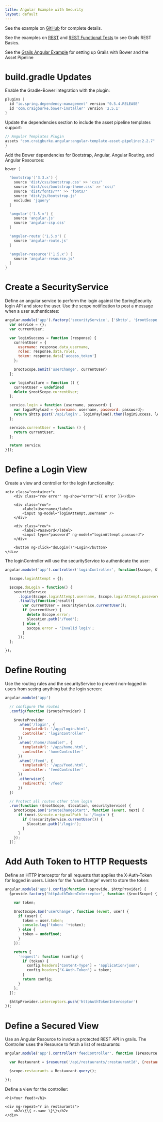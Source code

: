 ```yaml
---
title: Angular Example with Security
layout: default
---
```


See the example on [GitHub](https://github.com/mikecalvo/grails3-angular-with-security) for complete details.

See the examples on [REST](../rest) and [REST Functional Tests](../rest_functional_tests) to see Grails REST Basics.

See the [Grails Angular Example](../grails_angular) for setting up Grails with Bower and the Asset Pipeline

# build.gradle Updates

Enable the Gradle-Bower integration with the plugin:

``` groovy
plugins {
  id "io.spring.dependency-management" version "0.5.4.RELEASE"
  id 'com.craigburke.bower-installer' version '2.5.1'
}
```

Update the dependencies section to include the asset pipeline templates support:

``` groovy
// Angular Templates Plugin
assets "com.craigburke.angular:angular-template-asset-pipeline:2.2.7"
}
```

Add the Bower dependencies for Bootstrap, Angular, Angular Routing, and Angular Resources:

``` groovy
bower {

  'bootstrap'('3.3.x') {
    source 'dist/css/bootstrap.css' >> 'css/'
    source 'dist/css/bootstrap-theme.css' >> 'css/'
    source 'dist/fonts/**' >> 'fonts/'
    source 'dist/js/bootstrap.js'
    excludes 'jquery'
  }

  'angular'('1.5.x') {
    source 'angular.js'
    source 'angular-csp.css'
  }

  'angular-route'('1.5.x') {
    source 'angular-route.js'
  }

  'angular-resource'('1.5.x') {
    source 'angular-resource.js'
  }
}
```

# Create a SecurityService

Define an angular service to perform the login against the SpringSecurity login API and store the user.  Use the scope notification to post a message when a user authenticates:

``` javascript
angular.module('app').factory('securityService', ['$http', '$rootScope', function ($http, $rootScope) {
  var service = {};
  var currentUser;

  var loginSuccess = function (response) {
    currentUser = {
      username: response.data.username,
      roles: response.data.roles,
      token: response.data['access_token']
    };

    $rootScope.$emit('userChange', currentUser)
  };

  var loginFailure = function () {
    currentUser = undefined
    delete $rootScope.currentUser;
  };

  service.login = function (username, password) {
    var loginPayload = {username: username, password: password};
    return $http.post('/api/login', loginPayload).then(loginSuccess, loginFailure);
  };

  service.currentUser = function () {
    return currentUser;
  };

  return service;
}]);
```

# Define a Login View

Create a view and controller for the login functionality:

```
<div class="container">
    <div class="row error" ng-show="error">{{ error }}</div>

    <div class="row">
        <label>Username</label>
        <input ng-model="loginAttempt.username" />
    </div>

    <div class="row">
        <label>Password</label>
        <input type="password" ng-model="loginAttempt.password">
    </div>

    <button ng-click="doLogin()">Login</button>
</div>
```

The loginController will use the securityService to authenticate the user:

``` javascript
angular.module('app').controller('loginController', function($scope, $location, securityService) {

  $scope.loginAttempt = {};

  $scope.doLogin = function() {
    securityService
      .login($scope.loginAttempt.username, $scope.loginAttempt.password)
      .finally(function(result){
        var currentUser = securityService.currentUser();
        if (currentUser) {
          delete $scope.error;
          $location.path('/feed');
        } else {
          $scope.error = 'Invalid login';
        }
      });
  };

});
```

# Define Routing

Use the routing rules and the securityService to prevent non-logged in users from seeing anything but the login screen:

``` javascript
angular.module('app')

  // configure the routes
  .config(function ($routeProvider) {

    $routeProvider
      .when('/login', {
        templateUrl: '/app/login.html',
        controller: 'loginController'
      })
      .when('/home/:handle?', {
        templateUrl: '/app/home.html',
        controller: 'homeController'
      })
      .when('/feed', {
        templateUrl: '/app/feed.html',
        controller: 'feedController'
      })
      .otherwise({
        redirectTo: '/feed'
      })
  })

  // Protect all routes other than login
  .run(function ($rootScope, $location, securityService) {
    $rootScope.$on('$routeChangeStart', function (event, next) {
      if (next.$$route.originalPath != '/login') {
        if (!securityService.currentUser()) {
          $location.path('/login');
        }
      }
    });
  });
```

# Add Auth Token to HTTP Requests

Define an HTTP interceptor for all requests that applies the X-Auth-Token for logged in users.  Listen for the 'userChange' event to store the token:

``` javascript
angular.module('app').config(function ($provide, $httpProvider) {
  $provide.factory('httpAuthTokenInterceptor', function ($rootScope) {

    var token;

    $rootScope.$on('userChange', function (event, user) {
      if (user) {
        token = user.token;
        console.log('token: '+token);
      } else {
        token = undefined;
      }
    });

    return {
      'request': function (config) {
        if (token) {
          config.headers['Content-Type'] = 'application/json';
          config.headers['X-Auth-Token'] = token;
        }
        return config;
      }
    };
  });

  $httpProvider.interceptors.push('httpAuthTokenInterceptor')
});
```

# Define a Secured View

Use an Angular Resource to invoke a protected REST API in grails.  The Controller uses the Resource to fetch a list of restaurants:

``` javascript
angular.module('app').controller('feedController', function ($resource, $scope) {

  var Restaurant = $resource('/api/restaurants/:restaurantId', {restaurantId: '@id'});

  $scope.restaurants = Restaurant.query();

});
```

Define a view for the controller:

```
<h1>Your feed!</h1>

<div ng-repeat="r in restaurants">
    <h2>\{\{ r.name \}\}</h2>
</div>
```

